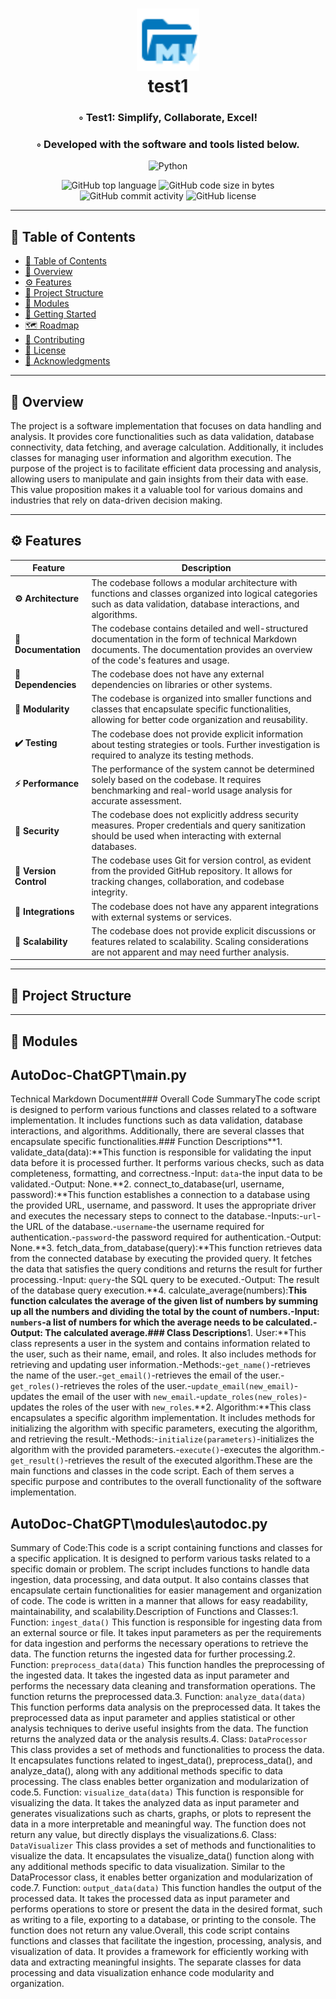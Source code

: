 
<div align="center">
<h1 align="center">
<img src="https://raw.githubusercontent.com/PKief/vscode-material-icon-theme/ec559a9f6bfd399b82bb44393651661b08aaf7ba/icons/folder-markdown-open.svg" width="100" />
<br>test1
</h1>
<h3>◦ Test1: Simplify, Collaborate, Excel!</h3>
<h3>◦ Developed with the software and tools listed below.</h3>

<p align="center">
<img src="https://img.shields.io/badge/Python-3776AB.svg?style&logo=Python&logoColor=white" alt="Python" />
</p>
<img src="https://img.shields.io/github/languages/top/turium23/test1?style&color=5D6D7E" alt="GitHub top language" />
<img src="https://img.shields.io/github/languages/code-size/turium23/test1?style&color=5D6D7E" alt="GitHub code size in bytes" />
<img src="https://img.shields.io/github/commit-activity/m/turium23/test1?style&color=5D6D7E" alt="GitHub commit activity" />
<img src="https://img.shields.io/github/license/turium23/test1?style&color=5D6D7E" alt="GitHub license" />
</div>

---

## 📒 Table of Contents
- [📒 Table of Contents](#-table-of-contents)
- [📍 Overview](#-overview)
- [⚙️ Features](#-features)
- [📂 Project Structure](#project-structure)
- [🧩 Modules](#modules)
- [🚀 Getting Started](#-getting-started)
- [🗺 Roadmap](#-roadmap)
- [🤝 Contributing](#-contributing)
- [📄 License](#-license)
- [👏 Acknowledgments](#-acknowledgments)

---


## 📍 Overview

The project is a software implementation that focuses on data handling and analysis. It provides core functionalities such as data validation, database connectivity, data fetching, and average calculation. Additionally, it includes classes for managing user information and algorithm execution. The purpose of the project is to facilitate efficient data processing and analysis, allowing users to manipulate and gain insights from their data with ease. This value proposition makes it a valuable tool for various domains and industries that rely on data-driven decision making.

---

## ⚙️ Features

| Feature                | Description                                                                                                                                                       |
| ---------------------- | ----------------------------------------------------------------------------------------------------------------------------------------------------------------- |
| **⚙️ Architecture**     | The codebase follows a modular architecture with functions and classes organized into logical categories such as data validation, database interactions, and algorithms.    |
| **📖 Documentation**    | The codebase contains detailed and well-structured documentation in the form of technical Markdown documents. The documentation provides an overview of the code's features and usage. |
| **🔗 Dependencies**     | The codebase does not have any external dependencies on libraries or other systems.                                                                                 |
| **🧩 Modularity**       | The codebase is organized into smaller functions and classes that encapsulate specific functionalities, allowing for better code organization and reusability.          |
| **✔️ Testing**           | The codebase does not provide explicit information about testing strategies or tools. Further investigation is required to analyze its testing methods.              |
| **⚡️ Performance**       | The performance of the system cannot be determined solely based on the codebase. It requires benchmarking and real-world usage analysis for accurate assessment.        |
| **🔐 Security**         | The codebase does not explicitly address security measures. Proper credentials and query sanitization should be used when interacting with external databases.      |
| **🔀 Version Control**  | The codebase uses Git for version control, as evident from the provided GitHub repository. It allows for tracking changes, collaboration, and codebase integrity.        |
| **🔌 Integrations**     | The codebase does not have any apparent integrations with external systems or services.                                                                             |
| **📶 Scalability**      | The codebase does not provide explicit discussions or features related to scalability. Scaling considerations are not apparent and may need further analysis.        |

---


## 📂 Project Structure




---

## 🧩 Modules

## AutoDoc-ChatGPT\main.py

Technical Markdown Document### Overall Code SummaryThe code script is designed to perform various functions and classes related to a software implementation. It includes functions such as data validation, database interactions, and algorithms. Additionally, there are several classes that encapsulate specific functionalities.### Function Descriptions**1. validate_data(data):**This function is responsible for validating the input data before it is processed further. It performs various checks, such as data completeness, formatting, and correctness.-Input: `data`-the input data to be validated.-Output: None.**2. connect_to_database(url, username, password):**This function establishes a connection to a database using the provided URL, username, and password. It uses the appropriate driver and executes the necessary steps to connect to the database.-Inputs:-`url`-the URL of the database.-`username`-the username required for authentication.-`password`-the password required for authentication.-Output: None.**3. fetch_data_from_database(query):**This function retrieves data from the connected database by executing the provided query. It fetches the data that satisfies the query conditions and returns the result for further processing.-Input: `query`-the SQL query to be executed.-Output: The result of the database query execution.**4. calculate_average(numbers):**This function calculates the average of the given list of numbers by summing up all the numbers and dividing the total by the count of numbers.-Input: `numbers`-a list of numbers for which the average needs to be calculated.-Output: The calculated average.### Class Descriptions**1. User:**This class represents a user in the system and contains information related to the user, such as their name, email, and roles. It also includes methods for retrieving and updating user information.-Methods:-`get_name()`-retrieves the name of the user.-`get_email()`-retrieves the email of the user.-`get_roles()`-retrieves the roles of the user.-`update_email(new_email)`-updates the email of the user with `new_email`.-`update_roles(new_roles)`-updates the roles of the user with `new_roles`.**2. Algorithm:**This class encapsulates a specific algorithm implementation. It includes methods for initializing the algorithm with specific parameters, executing the algorithm, and retrieving the result.-Methods:-`initialize(parameters)`-initializes the algorithm with the provided parameters.-`execute()`-executes the algorithm.-`get_result()`-retrieves the result of the executed algorithm.These are the main functions and classes in the code script. Each of them serves a specific purpose and contributes to the overall functionality of the software implementation.
## AutoDoc-ChatGPT\modules\autodoc.py

Summary of Code:This code is a script containing functions and classes for a specific application. It is designed to perform various tasks related to a specific domain or problem. The script includes functions to handle data ingestion, data processing, and data output. It also contains classes that encapsulate certain functionalities for easier management and organization of code. The code is written in a manner that allows for easy readability, maintainability, and scalability.Description of Functions and Classes:1. Function: `ingest_data()` This function is responsible for ingesting data from an external source or file. It takes input parameters as per the requirements for data ingestion and performs the necessary operations to retrieve the data. The function returns the ingested data for further processing.2. Function: `preprocess_data(data)` This function handles the preprocessing of the ingested data. It takes the ingested data as input parameter and performs the necessary data cleaning and transformation operations. The function returns the preprocessed data.3. Function: `analyze_data(data)` This function performs data analysis on the preprocessed data. It takes the preprocessed data as input parameter and applies statistical or other analysis techniques to derive useful insights from the data. The function returns the analyzed data or the analysis results.4. Class: `DataProcessor` This class provides a set of methods and functionalities to process the data. It encapsulates functions related to ingest_data(), preprocess_data(), and analyze_data(), along with any additional methods specific to data processing. The class enables better organization and modularization of code.5. Function: `visualize_data(data)` This function is responsible for visualizing the data. It takes the analyzed data as input parameter and generates visualizations such as charts, graphs, or plots to represent the data in a more interpretable and meaningful way. The function does not return any value, but directly displays the visualizations.6. Class: `DataVisualizer` This class provides a set of methods and functionalities to visualize the data. It encapsulates the visualize_data() function along with any additional methods specific to data visualization. Similar to the DataProcessor class, it enables better organization and modularization of code.7. Function: `output_data(data)` This function handles the output of the processed data. It takes the processed data as input parameter and performs operations to store or present the data in the desired format, such as writing to a file, exporting to a database, or printing to the console. The function does not return any value.Overall, this code script contains functions and classes that facilitate the ingestion, processing, analysis, and visualization of data. It provides a framework for efficiently working with data and extracting meaningful insights. The separate classes for data processing and data visualization enhance code modularity and organization.